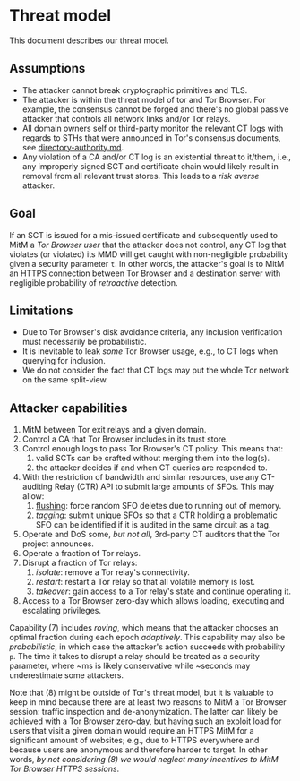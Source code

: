 # Threat model
This document describes our threat model.

## Assumptions
- The attacker cannot break cryptographic primitives and TLS.
- The attacker is within the threat model of tor and Tor Browser.  For example,
the consensus cannot be forged and there's no global passive attacker that
controls all network links and/or Tor relays.
- All domain owners self or third-party monitor the relevant CT logs with
regards to STHs that were announced in Tor's consensus documents, see
  [directory-authority.md](https://github.com/rgdd/ctor/blob/master/proposals/directory-authority.md).
- Any violation of a CA and/or CT log is an existential threat to it/them, i.e.,
any improperly signed SCT and certificate chain would likely result in removal
from all relevant trust stores.  This leads to a _risk averse_ attacker.

## Goal
If an SCT is issued for a mis-issued certificate and subsequently used to MitM a
_Tor Browser user_ that the attacker does not control, any CT log that violates
(or violated) its MMD will get caught with non-negligible probability given a
security parameter `t`.  In other words, the attacker's goal is to MitM an HTTPS
connection between Tor Browser and a destination server with negligible
probability of _retroactive_ detection.

## Limitations
- Due to Tor Browser's disk avoidance criteria, any inclusion verification must
necessarily be probabilistic.
- It is inevitable to leak _some_ Tor Browser usage, e.g., to CT logs when
querying for inclusion.
- We do not consider the fact that CT logs may put the whole Tor network on
the same split-view.

## Attacker capabilities
1. MitM between Tor exit relays and a given domain.
2. Control a CA that Tor Browser includes in its trust store.
3. Control enough logs to pass Tor Browser's CT policy.  This means that:
	1. valid SCTs can be crafted without merging them into the log(s).
	2. the attacker decides if and when CT queries are responded to.
4. With the restriction of bandwidth and similar resources, use any CT-auditing
Relay (CTR) API to submit large amounts of SFOs.  This may allow:
	1. [flushing](https://ritter.vg/blog-a_bit_on_certificate_transparency_gossip.html):
	force random SFO deletes due to running out of memory.
	2. _tagging_:
	submit unique SFOs so that a CTR holding a problematic SFO can be identified
	if it is audited in the same circuit as a tag.
5. Operate and DoS some, _but not all_, 3rd-party CT auditors that the Tor
project announces.
6. Operate a fraction of Tor relays.
7. Disrupt a fraction of Tor relays:
	1. _isolate_: remove a Tor relay's connectivity.
	2. _restart_: restart a Tor relay so that all volatile memory is lost.
	3. _takeover_: gain access to a Tor relay's state and continue operating it.
8. Access to a Tor Browser zero-day which allows loading, executing and
escalating privileges.

Capability (7) includes _roving_, which means that the attacker chooses an
optimal fraction during each epoch _adaptively_.  This capability may also be
_probabilistic_, in which case the attacker's action succeeds with probability
`p`.  The time it takes to disrupt a relay should be treated as a security
parameter, where ~ms is likely conservative while ~seconds may underestimate
some attackers.

Note that (8) might be outside of Tor's threat model, but it is valuable to keep
in mind because there are at least two reasons to MitM a Tor Browser session:
traffic inspection and de-anonymization.  The latter can likely be achieved with
a Tor Browser zero-day, but having such an exploit load for users that visit a
given domain would require an HTTPS MitM for a significant amount of websites;
e.g., due to HTTPS everywhere and because users are anonymous and therefore
harder to target.  In other words, _by not considering (8) we would neglect many
incentives to MitM Tor Browser HTTPS sessions_.
